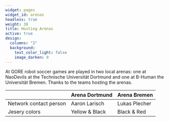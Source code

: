 ```yaml
---
widget: pages
widget_id: arenas
headless: true
weight: 30
title: Hosting Arenas
active: true
design:
  columns: "2"
  background:
    text_color_light: false
    image_darken: 0
---
```

At GORE robot soccer games are played in two local arenas: one at NaoDevils at the Technische Universität Dortmund and one at B-Human the Universität Bremen. Thanks to the teams hosting the arenas.

|                        | Arena Dortmund                                                                                                                           | Arena Bremen                                                                                                          |
| ---------------------- | ---------------------------------------------------------------------------------------------------------------------------------------- | --------------------------------------------------------------------------------------------------------------------- |
| Network contact person | Aaron Larisch                                                                                                                            | Lukas Plecher                                                                                                         |
| Jesery colors          | Yellow & Black                                                                                                                           | Black & Red                                                                                                           |